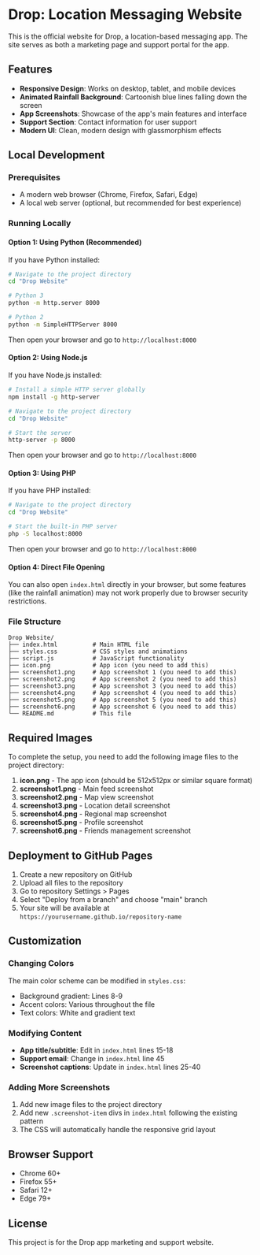 # Drop: Location Messaging Website

This is the official website for Drop, a location-based messaging app. The site serves as both a marketing page and support portal for the app.

## Features

- **Responsive Design**: Works on desktop, tablet, and mobile devices
- **Animated Rainfall Background**: Cartoonish blue lines falling down the screen
- **App Screenshots**: Showcase of the app's main features and interface
- **Support Section**: Contact information for user support
- **Modern UI**: Clean, modern design with glassmorphism effects

## Local Development

### Prerequisites

- A modern web browser (Chrome, Firefox, Safari, Edge)
- A local web server (optional, but recommended for best experience)

### Running Locally

#### Option 1: Using Python (Recommended)

If you have Python installed:

```bash
# Navigate to the project directory
cd "Drop Website"

# Python 3
python -m http.server 8000

# Python 2
python -m SimpleHTTPServer 8000
```

Then open your browser and go to `http://localhost:8000`

#### Option 2: Using Node.js

If you have Node.js installed:

```bash
# Install a simple HTTP server globally
npm install -g http-server

# Navigate to the project directory
cd "Drop Website"

# Start the server
http-server -p 8000
```

Then open your browser and go to `http://localhost:8000`

#### Option 3: Using PHP

If you have PHP installed:

```bash
# Navigate to the project directory
cd "Drop Website"

# Start the built-in PHP server
php -S localhost:8000
```

Then open your browser and go to `http://localhost:8000`

#### Option 4: Direct File Opening

You can also open `index.html` directly in your browser, but some features (like the rainfall animation) may not work properly due to browser security restrictions.

### File Structure

```
Drop Website/
├── index.html          # Main HTML file
├── styles.css          # CSS styles and animations
├── script.js           # JavaScript functionality
├── icon.png            # App icon (you need to add this)
├── screenshot1.png     # App screenshot 1 (you need to add this)
├── screenshot2.png     # App screenshot 2 (you need to add this)
├── screenshot3.png     # App screenshot 3 (you need to add this)
├── screenshot4.png     # App screenshot 4 (you need to add this)
├── screenshot5.png     # App screenshot 5 (you need to add this)
├── screenshot6.png     # App screenshot 6 (you need to add this)
└── README.md           # This file
```

## Required Images

To complete the setup, you need to add the following image files to the project directory:

1. **icon.png** - The app icon (should be 512x512px or similar square format)
2. **screenshot1.png** - Main feed screenshot
3. **screenshot2.png** - Map view screenshot  
4. **screenshot3.png** - Location detail screenshot
5. **screenshot4.png** - Regional map screenshot
6. **screenshot5.png** - Profile screenshot
7. **screenshot6.png** - Friends management screenshot

## Deployment to GitHub Pages

1. Create a new repository on GitHub
2. Upload all files to the repository
3. Go to repository Settings > Pages
4. Select "Deploy from a branch" and choose "main" branch
5. Your site will be available at `https://yourusername.github.io/repository-name`

## Customization

### Changing Colors

The main color scheme can be modified in `styles.css`:
- Background gradient: Lines 8-9
- Accent colors: Various throughout the file
- Text colors: White and gradient text

### Modifying Content

- **App title/subtitle**: Edit in `index.html` lines 15-18
- **Support email**: Change in `index.html` line 45
- **Screenshot captions**: Update in `index.html` lines 25-40

### Adding More Screenshots

1. Add new image files to the project directory
2. Add new `.screenshot-item` divs in `index.html` following the existing pattern
3. The CSS will automatically handle the responsive grid layout

## Browser Support

- Chrome 60+
- Firefox 55+
- Safari 12+
- Edge 79+

## License

This project is for the Drop app marketing and support website.
